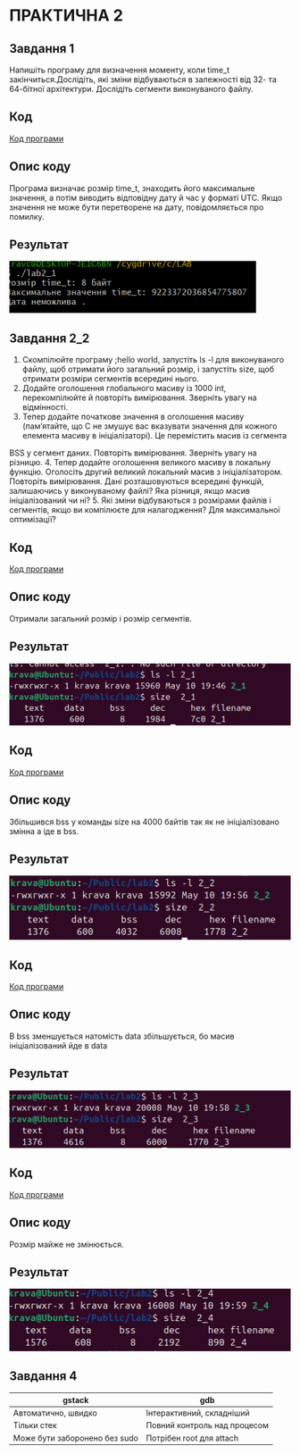 # ПРАКТИЧНА 2 

## Завдання 1 
Напишіть програму для визначення моменту, коли time_t
закінчиться.Дослідіть, які зміни відбуваються в залежності від 32- та
64-бітної архітектури. Дослідіть сегменти виконуваного файлу.

## Код
[Код програми ](lab2_1.c)


## Опис коду
Програма визначає розмір time_t, знаходить його максимальне значення, а потім виводить відповідну дату й час у форматі UTC. Якщо значення не може бути перетворене на дату, повідомляється про помилку. 

## Результат
  
![(lab2)](lab2_1.png)


## Завдання 2_2
1. Скомпілюйте програму ;hello world, запустіть ls -l для
виконуваного файлу, щоб отримати його загальний розмір, і
запустіть size, щоб отримати розміри сегментів всередині нього.
2. Додайте оголошення глобального масиву із 1000 int,
перекомпілюйте й повторіть вимірювання. Зверніть увагу на
відмінності.
3. Тепер додайте початкове значення в оголошення масиву
(пам’ятайте, що C не змушує вас вказувати значення для кожного
елемента масиву в ініціалізаторі). Це перемістить масив із сегмента

BSS у сегмент даних. Повторіть вимірювання. Зверніть увагу на
різницю.
4. Тепер додайте оголошення великого масиву в локальну функцію.
Оголосіть другий великий локальний масив з ініціалізатором.
Повторіть вимірювання. Дані розташовуються всередині функцій,
залишаючись у виконуваному файлі? Яка різниця, якщо масив
ініціалізований чи ні?
5. Які зміни відбуваються з розмірами файлів і сегментів, якщо ви
компілюєте для налагодження? Для максимальної оптимізації?

## Код
[Код програми ](lab2_2.c)


## Опис коду
Отримали загальний розмір і розмір сегментів. 

## Результат
  
![(lab2)](2_2.png)

## Код
[Код програми ](lab2_2_1.c)


## Опис коду
 Збільшився bss у команды size на 4000 байтів так як не ініціалізовано змінна а іде в bss.

## Результат
  
![(lab2)](2_2_1.png)

## Код
[Код програми ](lab2_2_2.c)


## Опис коду
В bss зменшується натомість data збільшується, бо масив ініціалізований йде в data

## Результат
  
![(lab2)](2_2_2.png)

## Код
[Код програми ](lab2_2_3.c)


## Опис коду
Розмір майже не змінюється.

## Результат
  
![(lab2)](2_2_3.png)

## Завдання 4

| gstack                           | gdb                         |
|----------------------------------|-------------------------------|
| Автоматично, швидко              | Інтерактивний, складніший     |
| Тільки стек                      | Повний контроль над процесом  |
| Може бути заборонено без sudo    | Потрібен root для attach      |

